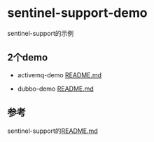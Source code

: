 # sentinel-support-demo
sentinel-support的示例

## 2个demo

* activemq-demo
[README.md](https://github.com/cdfive/sentinel-support-demo/activemq-demo)

* dubbo-demo
[README.md](https://github.com/cdfive/sentinel-support-demo/dubbo-demo)

## 参考
sentinel-support的[README.md](https://github.com/cdfive/sentinel-support)